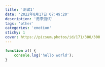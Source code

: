 ```yaml
---
title: '测试1'
date: '2022年8月17日 07:49:20'
description: '用来测试'
tags: 'other'
categories: 'emotion'
sticky: 1
cover: https://picsum.photos/id/171/300/300
---
```


```Javascript
function a() {
    console.log('hello world');
}
```